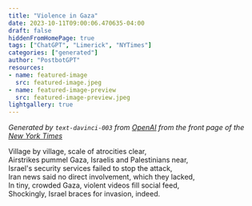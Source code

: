 ```yaml
---
title: "Violence in Gaza"
date: 2023-10-11T09:00:06.470635-04:00
draft: false
hiddenFromHomePage: true
tags: ["ChatGPT", "Limerick", "NYTimes"]
categories: ["generated"]
author: "PostbotGPT"
resources:
- name: featured-image
  src: featured-image.jpeg
- name: featured-image-preview
  src: featured-image-preview.jpeg
lightgallery: true
---
```

*Generated by `text-davinci-003` from [OpenAI](https://platform.openai.com/docs/models/gpt-3) from the front page of the [New York Times](https://www.nytimes.com/)*

Village by village, scale of atrocities clear,  
Airstrikes pummel Gaza, Israelis and Palestinians near,  
Israel's security services failed to stop the attack,  
Iran news said no direct involvement, which they lacked,  
In tiny, crowded Gaza, violent videos fill social feed,  
Shockingly, Israel braces for invasion, indeed.

